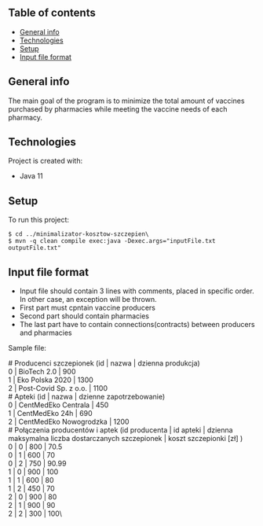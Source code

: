 ## Table of contents
* [General info](#general-info)
* [Technologies](#technologies)
* [Setup](#setup)
* [Input file format](#input-file-format)

## General info
The main goal of the program is to minimize the total amount of vaccines purchased by pharmacies while meeting the vaccine needs of each pharmacy.
	
## Technologies
Project is created with:
* Java 11
	
## Setup
To run this project:

```
$ cd ../minimalizator-kosztow-szczepien\
$ mvn -q clean compile exec:java -Dexec.args="inputFile.txt outputFile.txt"
```

## Input file format
* Input file should contain 3 lines with comments, placed in specific order. In other case, an exception will be thrown.
* First part must cpntain vaccine producers
* Second part should contain pharmacies
* The last part have to contain connections(contracts) between producers and pharmacies

Sample file:

\# Producenci szczepionek (id | nazwa | dzienna produkcja)\
0 | BioTech 2.0 | 900\
1 | Eko Polska 2020 | 1300\
2 | Post-Covid Sp. z o.o. | 1100\
\# Apteki (id | nazwa | dzienne zapotrzebowanie)\
0 | CentMedEko Centrala | 450\
1 | CentMedEko 24h | 690\
2 | CentMedEko Nowogrodzka | 1200\
\# Połączenia producentów i aptek (id producenta | id apteki | dzienna maksymalna liczba dostarczanych szczepionek | koszt szczepionki [zł] )\
0 | 0 | 800 | 70.5\
0 | 1 | 600 | 70\
0 | 2 | 750 | 90.99\
1 | 0 | 900 | 100\
1 | 1 | 600 | 80\
1 | 2 | 450 | 70\
2 | 0 | 900 | 80\
2 | 1 | 900 | 90\
2 | 2 | 300 | 100\
